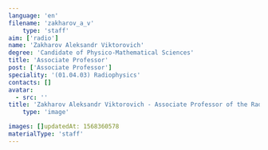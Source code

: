 ```yaml
---
language: 'en'
filename: 'zakharov_a_v'
    type: 'staff'
aim: ['radio']
name: 'Zakharov Aleksandr Viktorovich'
degree: 'Candidate of Physico-Mathematical Sciences'
title: 'Associate Professor'
post: ['Associate Professor']
speciality: '(01.04.03) Radiophysics'
contacts: []
avatar:
  - src: ''
title: 'Zakharov Aleksandr Viktorovich - Associate Professor of the Radiophysics Department'
    type: 'image'

images: []updatedAt: 1568360578
materialType: 'staff'
---
```



